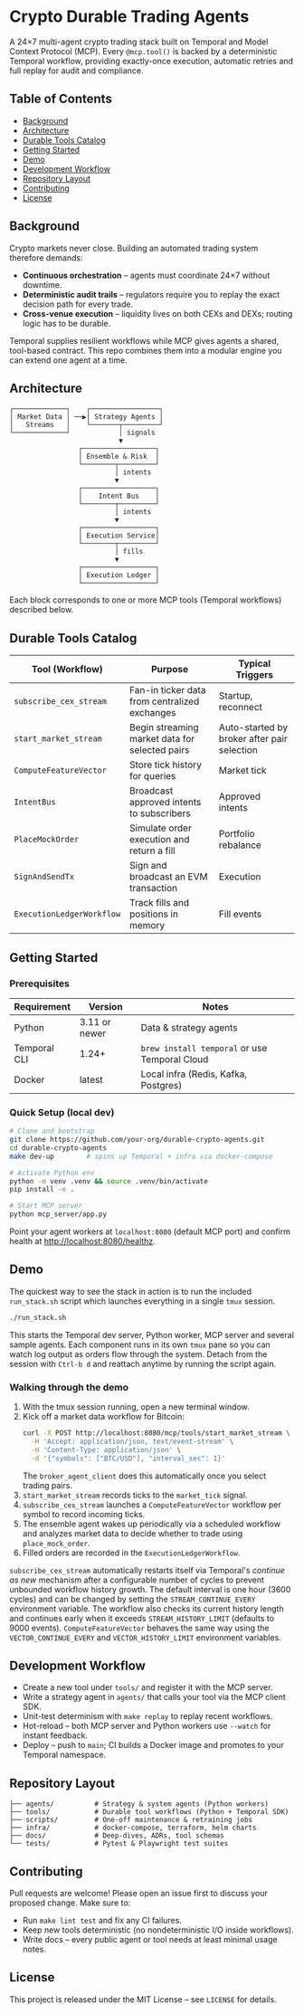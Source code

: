 # Crypto Durable Trading Agents

A 24×7 multi-agent crypto trading stack built on Temporal and Model Context Protocol (MCP). Every `@mcp.tool()` is backed by a deterministic Temporal workflow, providing exactly-once execution, automatic retries and full replay for audit and compliance.

## Table of Contents
- [Background](#background)
- [Architecture](#architecture)
- [Durable Tools Catalog](#durable-tools-catalog)
- [Getting Started](#getting-started)
- [Demo](#demo)
- [Development Workflow](#development-workflow)
- [Repository Layout](#repository-layout)
- [Contributing](#contributing)
- [License](#license)

## Background
Crypto markets never close. Building an automated trading system therefore demands:

- **Continuous orchestration** – agents must coordinate 24×7 without downtime.
- **Deterministic audit trails** – regulators require you to replay the exact decision path for every trade.
- **Cross-venue execution** – liquidity lives on both CEXs and DEXs; routing logic has to be durable.

Temporal supplies resilient workflows while MCP gives agents a shared, tool-based contract. This repo combines them into a modular engine you can extend one agent at a time.

## Architecture
```
┌─────────────┐    ┌─────────────────┐
│ Market Data │ ──▶│ Strategy Agents │
│   Streams   │    └───────┬─────────┘
└─────────────┘            │ signals
                           ▼
                 ┌──────────────────┐
                 │ Ensemble & Risk  │
                 └────────┬─────────┘
                          │ intents
                          ▼
                 ┌──────────────────┐
                 │    Intent Bus    │
                 └────────┬─────────┘
                          │ intents
                          ▼
                 ┌──────────────────┐
                 │ Execution Service│
                 └────────┬─────────┘
                          │ fills
                          ▼
                 ┌──────────────────┐
                 │ Execution Ledger │
                 └──────────────────┘
```
Each block corresponds to one or more MCP tools (Temporal workflows) described below.

## Durable Tools Catalog

| Tool (Workflow)            | Purpose                                                | Typical Triggers        |
|----------------------------|--------------------------------------------------------|-------------------------|
| `subscribe_cex_stream`   | Fan-in ticker data from centralized exchanges  | Startup, reconnect    |
| `start_market_stream`    | Begin streaming market data for selected pairs | Auto-started by broker after pair selection |
| `ComputeFeatureVector`   | Store tick history for queries                | Market tick           |
| `IntentBus`              | Broadcast approved intents to subscribers      | Approved intents      |
| `PlaceMockOrder`         | Simulate order execution and return a fill     | Portfolio rebalance   |
| `SignAndSendTx`          | Sign and broadcast an EVM transaction          | Execution             |
| `ExecutionLedgerWorkflow`| Track fills and positions in memory            | Fill events           |


## Getting Started

### Prerequisites

| Requirement  | Version      | Notes                                        |
|--------------|--------------|----------------------------------------------|
| Python       | 3.11 or newer| Data & strategy agents                       |
| Temporal CLI | 1.24+        | `brew install temporal` or use Temporal Cloud|
| Docker       | latest       | Local infra (Redis, Kafka, Postgres)         |

### Quick Setup (local dev)
```bash
# Clone and bootstrap
git clone https://github.com/your-org/durable-crypto-agents.git
cd durable-crypto-agents
make dev-up        # spins up Temporal + infra via docker-compose

# Activate Python env
python -m venv .venv && source .venv/bin/activate
pip install -e .

# Start MCP server
python mcp_server/app.py
```
Point your agent workers at `localhost:8080` (default MCP port) and confirm health at <http://localhost:8080/healthz>.

## Demo

The quickest way to see the stack in action is to run the included `run_stack.sh` script which launches everything in a single `tmux` session.

```bash
./run_stack.sh
```
This starts the Temporal dev server, Python worker, MCP server and several sample agents. Each component runs in its own `tmux` pane so you can watch log output as orders flow through the system. Detach from the session with `Ctrl-b d` and reattach anytime by running the script again.

### Walking through the demo
1. With the tmux session running, open a new terminal window.
2. Kick off a market data workflow for Bitcoin:
   ```bash
   curl -X POST http://localhost:8080/mcp/tools/start_market_stream \
     -H 'Accept: application/json, text/event-stream' \
     -H 'Content-Type: application/json' \
     -d '{"symbols": ["BTC/USD"], "interval_sec": 1}'
   ```
   The `broker_agent_client` does this automatically once you select trading pairs.
3. `start_market_stream` records ticks to the `market_tick` signal.
4. `subscribe_cex_stream` launches a `ComputeFeatureVector` workflow per symbol
   to record incoming ticks.
5. The ensemble agent wakes up periodically via a scheduled workflow and
   analyzes market data to decide whether to trade using `place_mock_order`.
6. Filled orders are recorded in the
   `ExecutionLedgerWorkflow`.


`subscribe_cex_stream` automatically restarts itself via Temporal's *continue as new*
mechanism after a configurable number of cycles to prevent unbounded workflow
history growth. The default interval is one hour (3600 cycles) and can be
changed by setting the `STREAM_CONTINUE_EVERY` environment variable. The workflow
also checks its current history length and continues early when it exceeds
`STREAM_HISTORY_LIMIT` (defaults to 9000 events).
`ComputeFeatureVector` behaves the same way using the `VECTOR_CONTINUE_EVERY`
and `VECTOR_HISTORY_LIMIT` environment variables.

## Development Workflow
- Create a new tool under `tools/` and register it with the MCP server.
- Write a strategy agent in `agents/` that calls your tool via the MCP client SDK.
- Unit-test determinism with `make replay` to replay recent workflows.
- Hot-reload – both MCP server and Python workers use `--watch` for instant feedback.
- Deploy – push to `main`; CI builds a Docker image and promotes to your Temporal namespace.

## Repository Layout
```
├── agents/          # Strategy & system agents (Python workers)
├── tools/           # Durable tool workflows (Python + Temporal SDK)
├── scripts/         # One-off maintenance & retraining jobs
├── infra/           # docker-compose, terraform, helm charts
├── docs/            # Deep-dives, ADRs, tool schemas
└── tests/           # Pytest & Playwright test suites
```

## Contributing
Pull requests are welcome! Please open an issue first to discuss your proposed change. Make sure to:

- Run `make lint test` and fix any CI failures.
- Keep new tools deterministic (no nondeterministic I/O inside workflows).
- Write docs – every public agent or tool needs at least minimal usage notes.

## License

This project is released under the MIT License – see `LICENSE` for details.
